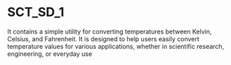 # SCT_SD_1
It contains a simple utility for converting temperatures between Kelvin, Celsius, and Fahrenheit. It is designed to help users easily convert temperature values for various applications, whether in scientific research, engineering, or everyday use
